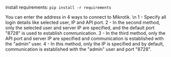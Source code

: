 install requirements: `pip install -r requirements`

You can enter the address in 4 ways to connect to Mikrotik. \n
1 - Specify all login details like selected user, IP and API port.
2 - In the second method, only the selected user and server IP are specified, and the default port "8728" is used to establish communication.
3 - In the third method, only the API port and server IP are specified and communication is established with the "admin" user.
4 - In this method, only the IP is specified and by default, communication is established with the "admin" user and port "8728".
